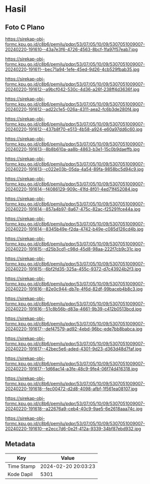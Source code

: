 # Hasil

## Foto C Plano

https://sirekap-obj-formc.kpu.go.id/c8b6/pemilu/pdpr/53/07/05/10/09/5307051009007-20240220-191610--43a7e3f6-4726-4563-8bcf-1fa97f57eab7.jpg

https://sirekap-obj-formc.kpu.go.id/c8b6/pemilu/pdpr/53/07/05/10/09/5307051009007-20240220-191611--bec71a94-1efe-45ed-9d26-4cb529fbab35.jpg

https://sirekap-obj-formc.kpu.go.id/c8b6/pemilu/pdpr/53/07/05/10/09/5307051009007-20240220-191612--a9bcf042-530c-4d36-a26f-238ff4d3636f.jpg

https://sirekap-obj-formc.kpu.go.id/c8b6/pemilu/pdpr/53/07/05/10/09/5307051009007-20240220-191612--ad22c1e5-026a-4311-aea2-fc6b3de280f4.jpg

https://sirekap-obj-formc.kpu.go.id/c8b6/pemilu/pdpr/53/07/05/10/09/5307051009007-20240220-191612--437b8f70-e513-4b58-a924-e60a97dd6c60.jpg

https://sirekap-obj-formc.kpu.go.id/c8b6/pemilu/pdpr/53/07/05/10/09/5307051009007-20240220-191613--8b8b610a-aa8b-4863-b3e1-15c0b9daeffb.jpg

https://sirekap-obj-formc.kpu.go.id/c8b6/pemilu/pdpr/53/07/05/10/09/5307051009007-20240220-191613--c022e03b-05da-4a54-89fa-9858bc5d94c9.jpg

https://sirekap-obj-formc.kpu.go.id/c8b6/pemilu/pdpr/53/07/05/10/09/5307051009007-20240220-191614--f4086129-909c-41fd-8f01-4ed71f452084.jpg

https://sirekap-obj-formc.kpu.go.id/c8b6/pemilu/pdpr/53/07/05/10/09/5307051009007-20240220-191614--857a4b97-8a67-475c-82ac-f25291fce44a.jpg

https://sirekap-obj-formc.kpu.go.id/c8b6/pemilu/pdpr/53/07/05/10/09/5307051009007-20240220-191614--8345b49e-f2da-4742-b49e-c085d126cd4b.jpg

https://sirekap-obj-formc.kpu.go.id/c8b6/pemilu/pdpr/53/07/05/10/09/5307051009007-20240220-191615--d25b3cd1-c98d-45d8-98aa-222f7cb9c31c.jpg

https://sirekap-obj-formc.kpu.go.id/c8b6/pemilu/pdpr/53/07/05/10/09/5307051009007-20240220-191615--6bf2fd35-325a-455c-9372-d7c43924b2f3.jpg

https://sirekap-obj-formc.kpu.go.id/c8b6/pemilu/pdpr/53/07/05/10/09/5307051009007-20240220-191616--82e0c944-db7e-4f6d-82df-99baceb4b8c3.jpg

https://sirekap-obj-formc.kpu.go.id/c8b6/pemilu/pdpr/53/07/05/10/09/5307051009007-20240220-191616--51c8b56b-d83a-4661-9b39-c412b0513bcd.jpg

https://sirekap-obj-formc.kpu.go.id/c8b6/pemilu/pdpr/53/07/05/10/09/5307051009007-20240220-191617--def47579-ad92-4ebd-96bc-ede7bb8babca.jpg

https://sirekap-obj-formc.kpu.go.id/c8b6/pemilu/pdpr/53/07/05/10/09/5307051009007-20240220-191617--42bec5e6-aded-4301-9d23-d363d48d7faf.jpg

https://sirekap-obj-formc.kpu.go.id/c8b6/pemilu/pdpr/53/07/05/10/09/5307051009007-20240220-191617--1d66ac14-a3fe-48c9-9fe4-06f74d416318.jpg

https://sirekap-obj-formc.kpu.go.id/c8b6/pemilu/pdpr/53/07/05/10/09/5307051009007-20240220-191618--fec00472-d2d8-4098-afbf-1f561ea08107.jpg

https://sirekap-obj-formc.kpu.go.id/c8b6/pemilu/pdpr/53/07/05/10/09/5307051009007-20240220-191618--a22676a9-ceb4-40c9-9ae5-6e2618aaa74c.jpg

https://sirekap-obj-formc.kpu.go.id/c8b6/pemilu/pdpr/53/07/05/10/09/5307051009007-20240220-191610--e2ecc7d6-0e2f-412a-9339-34bf87ebd932.jpg


## Metadata

| Key        | Value               |
| ---------- | ------------------- |
| Time Stamp | 2024-02-20 20:03:23 |
| Kode Dapil | 5301                |




